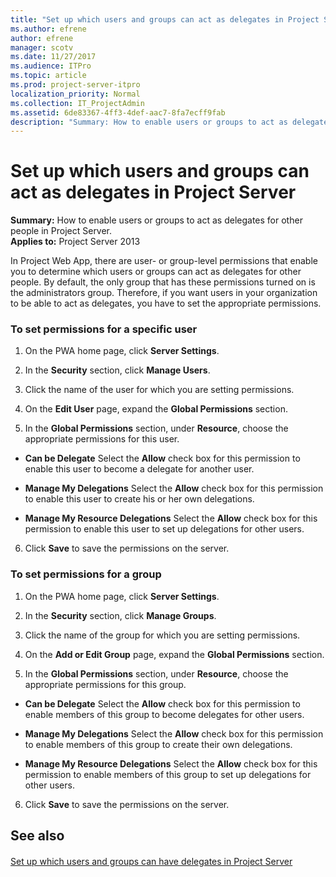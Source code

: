```yaml
---
title: "Set up which users and groups can act as delegates in Project Server"
ms.author: efrene
author: efrene
manager: scotv
ms.date: 11/27/2017
ms.audience: ITPro
ms.topic: article
ms.prod: project-server-itpro
localization_priority: Normal
ms.collection: IT_ProjectAdmin
ms.assetid: 6de83367-4ff3-4def-aac7-8fa7ecff9fab
description: "Summary: How to enable users or groups to act as delegates for other people in Project Server."
---
```


# Set up which users and groups can act as delegates in Project Server
 
 **Summary:** How to enable users or groups to act as delegates for other people in Project Server.<br/>
**Applies to:** Project Server 2013
  
In Project Web App, there are user- or group-level permissions that enable you to determine which users or groups can act as delegates for other people. By default, the only group that has these permissions turned on is the administrators group. Therefore, if you want users in your organization to be able to act as delegates, you have to set the appropriate permissions.
  
### To set permissions for a specific user

1. On the PWA home page, click **Server Settings**.
    
2. In the **Security** section, click **Manage Users**.
    
3. Click the name of the user for which you are setting permissions.
    
4. On the **Edit User** page, expand the **Global Permissions** section.
    
5. In the **Global Permissions** section, under **Resource**, choose the appropriate permissions for this user.
    
  - **Can be Delegate** Select the **Allow** check box for this permission to enable this user to become a delegate for another user.
    
  - **Manage My Delegations** Select the **Allow** check box for this permission to enable this user to create his or her own delegations.
    
  - **Manage My Resource Delegations** Select the **Allow** check box for this permission to enable this user to set up delegations for other users.
    
6. Click **Save** to save the permissions on the server.
    
### To set permissions for a group

1. On the PWA home page, click **Server Settings**.
    
2. In the **Security** section, click **Manage Groups**.
    
3. Click the name of the group for which you are setting permissions.
    
4. On the **Add or Edit Group** page, expand the **Global Permissions** section.
    
5. In the **Global Permissions** section, under **Resource**, choose the appropriate permissions for this group.
    
  - **Can be Delegate** Select the **Allow** check box for this permission to enable members of this group to become delegates for other users.
    
  - **Manage My Delegations** Select the **Allow** check box for this permission to enable members of this group to create their own delegations.
    
  - **Manage My Resource Delegations** Select the **Allow** check box for this permission to enable members of this group to set up delegations for other users.
    
6. Click **Save** to save the permissions on the server.
    
## See also

#### 

[Set up which users and groups can have delegates in Project Server](set-up-which-users-and-groups-can-have-delegates-in-project-server.md)

